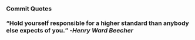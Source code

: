 ### Commit Quotes <br> <br> <q>Hold yourself responsible for a higher standard than anybody else expects of you.</q> -<em>Henry Ward Beecher</em>
